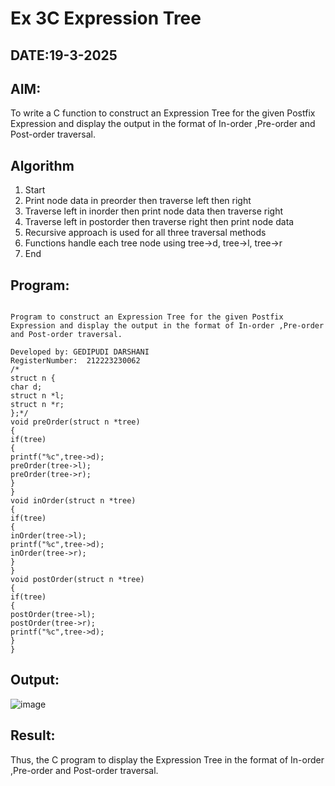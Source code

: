 # Ex 3C Expression Tree
## DATE:19-3-2025
## AIM:
To write a C function to construct an Expression Tree for the given Postfix Expression and display the output in the format of In-order ,Pre-order and Post-order traversal.

## Algorithm
1. Start 
2. Print node data in preorder then traverse left then right 
3. Traverse left in inorder then print node data then traverse right 
4. Traverse left in postorder then traverse right then print node data 
5. Recursive approach is used for all three traversal methods 
6. Functions handle each tree node using tree->d, tree->l, tree->r 
7. End

## Program:
```

Program to construct an Expression Tree for the given Postfix Expression and display the output in the format of In-order ,Pre-order and Post-order traversal.

Developed by: GEDIPUDI DARSHANI
RegisterNumber:  212223230062
/*
struct n { 
char d; 
struct n *l; 
struct n *r; 
};*/ 
void preOrder(struct n *tree) 
{ 
if(tree) 
{ 
printf("%c",tree->d); 
preOrder(tree->l); 
preOrder(tree->r); 
} 
} 
void inOrder(struct n *tree) 
{ 
if(tree) 
{ 
inOrder(tree->l); 
printf("%c",tree->d); 
inOrder(tree->r); 
} 
} 
void postOrder(struct n *tree)
{ 
if(tree) 
{ 
postOrder(tree->l); 
postOrder(tree->r); 
printf("%c",tree->d); 
} 
}

```

## Output:

![image](https://github.com/user-attachments/assets/8f2399ec-4663-467f-b36d-2d1afdc25c52)


## Result:
Thus, the C program to display the Expression Tree in the format of In-order ,Pre-order and Post-order traversal.
